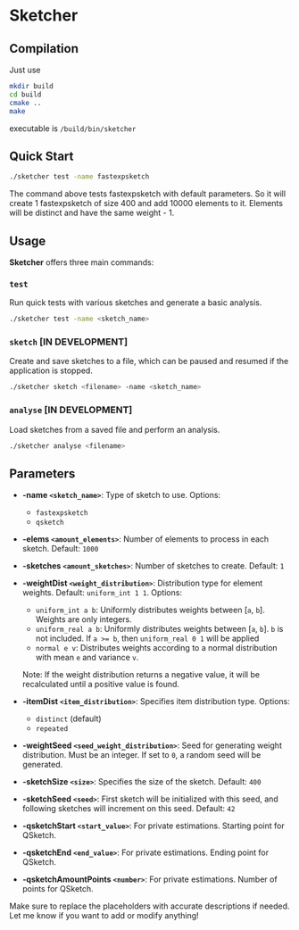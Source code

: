 
# Sketcher

## Compilation

Just use
```bash
mkdir build
cd build
cmake ..
make
```
executable is `/build/bin/sketcher` 

## Quick Start

```bash
./sketcher test -name fastexpsketch
```
The command above tests fastexpsketch with default parameters.
So it will create 1 fastexpsketch of size 400 and add 10000 elements to it. 
Elements will be distinct and have the same weight - 1.


## Usage

**Sketcher** offers three main commands:

### `test`
Run quick tests with various sketches and generate a basic analysis.
```bash
./sketcher test -name <sketch_name> 
```

### `sketch` [IN DEVELOPMENT]
Create and save sketches to a file, which can be paused and resumed if the application is stopped.
```bash
./sketcher sketch <filename> -name <sketch_name> 
```


### `analyse` [IN DEVELOPMENT]
Load sketches from a saved file and perform an analysis.
```bash
./sketcher analyse <filename>
```


## Parameters

- **-name `<sketch_name>`**: Type of sketch to use. Options:
  - `fastexpsketch`
  - `qsketch`

- **-elems `<amount_elements>`**: Number of elements to process in each sketch. Default: `1000`

- **-sketches `<amount_sketches>`**: Number of sketches to create. Default: `1`

- **-weightDist `<weight_distribution>`**: Distribution type for element weights. Default: `uniform_int 1 1`. Options:
  - `uniform_int a b`: Uniformly distributes weights between [`a`, `b`]. Weights are only integers.
  - `uniform_real a b`: Uniformly distributes weights between [`a`, `b`]. `b` is not included. If `a >= b`, then `uniform_real 0 1` will be applied
  - `normal e v`: Distributes weights according to a normal distribution with mean `e` and variance `v`.

  Note: If the weight distribution returns a negative value, it will be recalculated until a positive value is found.

- **-itemDist `<item_distribution>`**: Specifies item distribution type. Options:
  - `distinct` (default)
  - `repeated`

- **-weightSeed `<seed_weight_distribution>`**: Seed for generating weight distribution. Must be an integer. If set to `0`, a random seed will be generated.

- **-sketchSize `<size>`**: Specifies the size of the sketch. Default: `400`

- **-sketchSeed `<seed>`**: First sketch will be initialized with this seed, and following sketches will increment on this seed. Default: `42`

- **-qsketchStart `<start_value>`**: For private estimations. Starting point for QSketch.

- **-qsketchEnd `<end_value>`**: For private estimations. Ending point for QSketch.

- **-qsketchAmountPoints `<number>`**: For private estimations. Number of points for QSketch.


Make sure to replace the placeholders with accurate descriptions if needed. Let me know if you want to add or modify anything!
